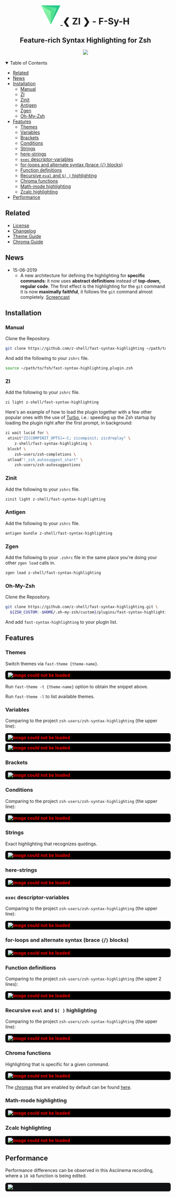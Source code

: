 <h1 align="center">
  <a href="https://github.com/z-shell/zi">
    <img src="https://github.com/z-shell/zi/raw/main/docs/images/logo.svg" alt="Logo" width="60" height="60" />
  </a>
❮ ZI ❯ - F-Sy-H
</h1>
<h2 align="center">Feature-rich Syntax Highlighting for Zsh</h2>
<p align="center"><a href="https://github.com/z-shell/f-sy-h/actions/workflows/zunit.yml">
<img src="https://github.com/z-shell/f-sy-h/actions/workflows/zunit.yml/badge.svg"></a></p>

<details open="open">
<summary>Table of Contents</summary>

- [Related](#related)
- [News](#news)
- [Installation](#installation)
  - [Manual](#manual)
  - [ZI](#zi)
  - [Zinit](#zinit)
  - [Antigen](#antigen)
  - [Zgen](#zgen)
  - [Oh-My-Zsh](#oh-my-zsh)
- [Features](#features)
  - [Themes](#themes)
  - [Variables](#variables)
  - [Brackets](#brackets)
  - [Conditions](#conditions)
  - [Strings](#strings)
  - [here-strings](#here-strings)
  - [`exec` descriptor-variables](#exec-descriptor-variables)
  - [for-loops and alternate syntax (brace `{`/`}` blocks)](#for-loops-and-alternate-syntax-brace--blocks)
  - [Function definitions](#function-definitions)
  - [Recursive `eval` and `$( )` highlighting](#recursive-eval-and---highlighting)
  - [Chroma functions](#chroma-functions)
  - [Math-mode highlighting](#math-mode-highlighting)
  - [Zcalc highlighting](#zcalc-highlighting)
- [Performance](#performance)

</details>

## Related

- [License](../LICENSE)
- [Changelog](CHANGELOG.md)
- [Theme Guide](THEME_GUIDE.md)
- [Chroma Guide](CHROMA_GUIDE.adoc)

## News

- 15-06-2019
  - A new architecture for defining the highlighting for **specific commands**: it now
    uses **abstract definitions** instead of **top-down, regular code**. The first effect
    is the highlighting for the `git` command it is now **maximally faithful**, it
    follows the `git` command almost completely.
    [Screencast](https://asciinema.org/a/253411)

## Installation

### Manual

Clone the Repository.

```zsh
git clone https://github.com/z-shell/fast-syntax-highlighting ~/path/to/fsh
```

And add the following to your `zshrc` file.

```zsh
source ~/path/to/fsh/fast-syntax-highlighting.plugin.zsh
```

### ZI

Add the following to your `zshrc` file.

```zsh
zi light z-shell/fast-syntax-highlighting
```

Here's an example of how to load the plugin together with a few other popular
ones with the use of
[Turbo](https://z.digitalclouds.dev/docs/getting_started/overview#turbo-mode-zsh--53),
i.e.: speeding up the Zsh startup by loading the plugin right after the first
prompt, in background:

```zsh
zi wait lucid for \
 atinit"ZI[COMPINIT_OPTS]=-C; zicompinit; zicdreplay" \
    z-shell/fast-syntax-highlighting \
 blockf \
    zsh-users/zsh-completions \
 atload"!_zsh_autosuggest_start" \
    zsh-users/zsh-autosuggestions
```

### Zinit

Add the following to your `zshrc` file.

```zsh
zinit light z-shell/fast-syntax-highlighting
```

### Antigen

Add the following to your `zshrc` file.

```zsh
antigen bundle z-shell/fast-syntax-highlighting
```

### Zgen

Add the following to your `.zshrc` file in the same place you're doing
your other `zgen load` calls in.

```zsh
zgen load z-shell/fast-syntax-highlighting
```

### Oh-My-Zsh

Clone the Repository.

```zsh
git clone https://github.com/z-shell/fast-syntax-highlighting.git \
  ${ZSH_CUSTOM:-$HOME/.oh-my-zsh/custom}/plugins/fast-syntax-highlighting
```

And add `fast-syntax-highlighting` to your plugin list.

## Features

### Themes

Switch themes via `fast-theme {theme-name}`.

<div style="width:100%;background-color:black;border:3px solid black;border-radius:6px;margin:5px 0;padding:2px 5px">
  <img
    src="https://raw.githubusercontent.com/z-shell/fast-syntax-highlighting/main/images/theme.png"
    alt="image could not be loaded"
    style="color:red;background-color:black;font-weight:bold"
  />
</div>

Run `fast-theme -t {theme-name}` option to obtain the snippet above.

Run `fast-theme -l` to list available themes.

### Variables

Comparing to the project `zsh-users/zsh-syntax-highlighting` (the upper line):

<div style="width:100%;background-color:black;border:3px solid black;border-radius:6px;margin:5px 0;padding:2px 5px">
  <img
    src="https://raw.githubusercontent.com/z-shell/fast-syntax-highlighting/main/images/parameter.png"
    alt="image could not be loaded"
    style="color:red;background-color:black;font-weight:bold"
  />
</div>

<div style="width:100%;background-color:black;border:3px solid black;border-radius:6px;margin:5px 0;padding:2px 5px">
  <img
    src="https://raw.githubusercontent.com/z-shell/fast-syntax-highlighting/main/images/in_string.png"
    alt="image could not be loaded"
    style="color:red;background-color:black;font-weight:bold"
  />
</div>

### Brackets

<div style="width:100%;background-color:black;border:3px solid black;border-radius:6px;margin:5px 0;padding:2px 5px">
  <img
    src="https://raw.githubusercontent.com/z-shell/fast-syntax-highlighting/main/images/brackets.gif"
    alt="image could not be loaded"
    style="color:red;background-color:black;font-weight:bold"
  />
</div>

### Conditions

Comparing to the project `zsh-users/zsh-syntax-highlighting` (the upper line):

<div style="width:100%;background-color:black;border:3px solid black;border-radius:6px;margin:5px 0;padding:2px 5px">
  <img
    src="https://raw.githubusercontent.com/z-shell/fast-syntax-highlighting/main/images/cplx_cond.png"
    alt="image could not be loaded"
    style="color:red;background-color:black;font-weight:bold"
  />
</div>

### Strings

Exact highlighting that recognizes quotings.

<div style="width:100%;background-color:black;border:3px solid black;border-radius:6px;margin:5px 0;padding:2px 5px">
  <img
    src="https://raw.githubusercontent.com/z-shell/fast-syntax-highlighting/main/images/ideal-string.png"
    alt="image could not be loaded"
    style="color:red;background-color:black;font-weight:bold"
  />
</div>

### here-strings

<div style="width:100%;background-color:black;border:3px solid black;border-radius:6px;margin:5px 0;padding:2px 5px">
  <img
    src="https://raw.githubusercontent.com/z-shell/fast-syntax-highlighting/main/images/herestring.png"
    alt="image could not be loaded"
    style="color:red;background-color:black;font-weight:bold"
  />
</div>

### `exec` descriptor-variables

Comparing to the project `zsh-users/zsh-syntax-highlighting` (the upper line):

<div style="width:100%;background-color:black;border:3px solid black;border-radius:6px;margin:5px 0;padding:2px 5px">
  <img
    src="https://raw.githubusercontent.com/z-shell/fast-syntax-highlighting/main/images/execfd_cmp.png"
    alt="image could not be loaded"
    style="color:red;background-color:black;font-weight:bold"
  />
</div>

### for-loops and alternate syntax (brace `{`/`}` blocks)

<div style="width:100%;background-color:black;border:3px solid black;border-radius:6px;margin:5px 0;padding:2px 5px">
  <img
    src="https://raw.githubusercontent.com/z-shell/fast-syntax-highlighting/main/images/for-loop-cmp.png"
    alt="image could not be loaded"
    style="color:red;background-color:black;font-weight:bold"
  />
</div>

### Function definitions

Comparing to the project `zsh-users/zsh-syntax-highlighting` (the upper 2 lines):

<div style="width:100%;background-color:black;border:3px solid black;border-radius:6px;margin:5px 0;padding:2px 5px">
  <img
    src="https://raw.githubusercontent.com/z-shell/fast-syntax-highlighting/main/images/function.png"
    alt="image could not be loaded"
    style="color:red;background-color:black;font-weight:bold"
  />
</div>

### Recursive `eval` and `$( )` highlighting

Comparing to the project `zsh-users/zsh-syntax-highlighting` (the upper line):

<div style="width:100%;background-color:black;border:3px solid black;border-radius:6px;margin:5px 0;padding:2px 5px">
  <img
    src="https://raw.githubusercontent.com/z-shell/fast-syntax-highlighting/main/images/eval_cmp.png"
    alt="image could not be loaded"
    style="color:red;background-color:black;font-weight:bold"
  />
</div>

### Chroma functions

Highlighting that is specific for a given command.

<div style="width:100%;background-color:black;border:3px solid black;border-radius:6px;margin:5px 0;padding:2px 5px">
  <img
    src="https://raw.githubusercontent.com/z-shell/fast-syntax-highlighting/main/images/git_chroma.png"
    alt="image could not be loaded"
    style="color:red;background-color:black;font-weight:bold"
  />
</div>

The [chromas](https://github.com/z-shell/fast-syntax-highlighting/tree/main/chroma)
that are enabled by default can be found
[here](https://github.com/z-shell/fast-syntax-highlighting/blob/main/fast-highlight#L166).

### Math-mode highlighting

<div style="width:100%;background-color:black;border:3px solid black;border-radius:6px;margin:5px 0;padding:2px 5px">
  <img
    src="https://raw.githubusercontent.com/z-shell/fast-syntax-highlighting/main/images/math.gif"
    alt="image could not be loaded"
    style="color:red;background-color:black;font-weight:bold"
  />
</div>

### Zcalc highlighting

<div style="width:100%;background-color:black;border:3px solid black;border-radius:6px;margin:5px 0;padding:2px 5px">
  <img
    src="https://raw.githubusercontent.com/z-shell/fast-syntax-highlighting/main/images/zcalc.png"
    alt="image could not be loaded"
    style="color:red;background-color:black;font-weight:bold"
  />
</div>

## Performance

Performance differences can be observed in this Asciinema recording, where a `10 kB` function is being edited.

<div style="width:100%;background-color:#121314;border:3px solid #121314;border-radius:6px;margin:5px 0;padding:2px 5px">
  <a href="https://asciinema.org/a/112367">
    <img src="https://asciinema.org/a/112367.png" alt="asciicast">
  </a>
</div>
